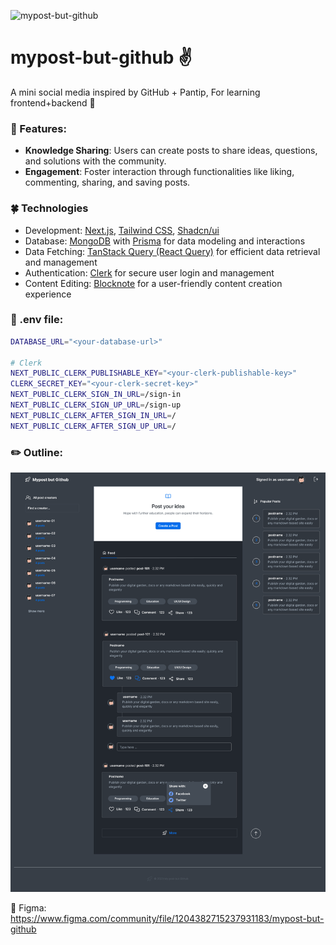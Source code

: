 ![mypost-but-github](https://socialify.git.ci/alohadancemeow/mypost-but-github/image?forks=1&issues=1&language=1&name=1&owner=1&pulls=1&stargazers=1&theme=Light)

# mypost-but-github ✌️
A mini social media inspired by GitHub + Pantip, For learning frontend+backend 🚀

### 🎉 Features:

- **Knowledge Sharing**: Users can create posts to share ideas, questions, and solutions with the community.
- **Engagement**: Foster interaction through functionalities like liking, commenting, sharing, and saving posts.

### 🍀 Technologies

- Development: [Next.js](https://nextjs.org/), [Tailwind CSS](https://tailwindcss.com/docs/installation), [Shadcn/ui](https://ui.shadcn.com/) 
- Database: [MongoDB](https://www.mongodb.com/) with [Prisma](https://www.prisma.io/) for data modeling and interactions
- Data Fetching: [TanStack Query (React Query)](https://tanstack.com/query/latest) for efficient data retrieval and management
- Authentication: [Clerk](https://clerk.com/) for secure user login and management
- Content Editing: [Blocknote](https://www.blocknotejs.org/) for a user-friendly content creation experience

### 📝 .env file:
```bash
DATABASE_URL="<your-database-url>"

# Clerk
NEXT_PUBLIC_CLERK_PUBLISHABLE_KEY="<your-clerk-publishable-key>"
CLERK_SECRET_KEY="<your-clerk-secret-key>"
NEXT_PUBLIC_CLERK_SIGN_IN_URL=/sign-in
NEXT_PUBLIC_CLERK_SIGN_UP_URL=/sign-up
NEXT_PUBLIC_CLERK_AFTER_SIGN_IN_URL=/
NEXT_PUBLIC_CLERK_AFTER_SIGN_UP_URL=/
```

### ✏️ Outline:
![image](/frontend/public/post-home-02.png)

🔗 Figma: https://www.figma.com/community/file/1204382715237931183/mypost-but-github


